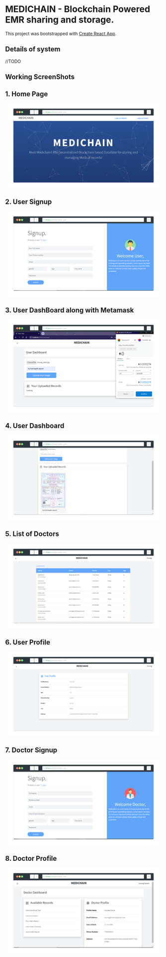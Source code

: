 # MEDICHAIN - Blockchain Powered EMR sharing and storage.

This project was bootstrapped with [Create React App](https://github.com/facebook/create-react-app).

## Details of system

//TODO

## Working ScreenShots

## 1. Home Page

![Home Page](readme_Images/5.png)

## 2. User Signup

![User Signup](readme_Images/6.png)

## 3. User DashBoard along with Metamask

![User Dashboard](readme_Images/9.png)

## 4. User Dashboard

![User Dashboard](readme_Images/2.png)

## 5. List of Doctors

![Doctor Listing](readme_Images/3.png)

## 6. User Profile

![User Profile](readme_Images/4.png)

## 7. Doctor Signup

![Doctor Signin](readme_Images/7.png)

## 8. Doctor Profile

![Doctor Profile](readme_Images/8.png)
